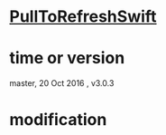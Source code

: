 #  [PullToRefreshSwift](https://github.com/dekatotoro/PullToRefreshSwift)

# time or version

master,  20 Oct 2016 , v3.0.3

# modification

